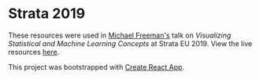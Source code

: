 # Strata 2019
These resources were used in [Michael Freeman's](http://mfviz.com) talk on _Visualizing Statistical and Machine Learning Concepts_ at Strata EU 2019. View the live resources [here](http://mfviz.com/strata-2019).

This project was bootstrapped with [Create React App](https://github.com/facebookincubator/create-react-app).